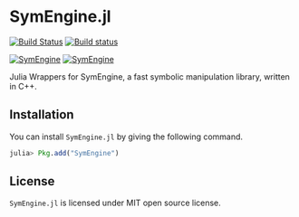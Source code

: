 # SymEngine.jl

[![Build Status](https://travis-ci.org/symengine/SymEngine.jl.svg?branch=master)](https://travis-ci.org/symengine/SymEngine.jl)
[![Build status](https://ci.appveyor.com/api/projects/status/github/symengine/symengine.rb?branch=master&svg=true)](https://ci.appveyor.com/project/isuruf/symengine-jl-pj80f/branch/master)

[![SymEngine](http://pkg.julialang.org/badges/SymEngine_0.4.svg)](http://pkg.julialang.org/?pkg=SymEngine)
[![SymEngine](http://pkg.julialang.org/badges/SymEngine_0.5.svg)](http://pkg.julialang.org/?pkg=SymEngine)


Julia Wrappers for SymEngine, a fast symbolic manipulation library, written in C++.

## Installation

You can install `SymEngine.jl` by giving the following command.

```julia
julia> Pkg.add("SymEngine")
```

## License

`SymEngine.jl` is licensed under MIT open source license. 
